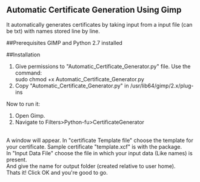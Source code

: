 ## Automatic Certificate Generation Using Gimp
It automatically generates certificates by taking input from a input file (can be txt) with names stored line by line.

##Prerequisites
GIMP and Python 2.7 installed

##Installation
1. Give permissions to "Automatic_Certificate_Generator.py" file. Use the command: <br />
        sudo chmod +x Automatic_Certificate_Generator.py
2. Copy "Automatic_Certificate_Generator.py" in /usr/lib64/gimp/2.x/plug-ins

Now to run it: <br />
1. Open Gimp. <br />
2. Navigate to Filters>Python-fu>CertificateGenerator <br /> <br />

A window will appear. In "certificate Template file" choose the template for your certificate. Sample certificate "template.xcf" is with the package.<br/>
In "Input Data File" choose the file in which your input data (Like names) is present.<br/>
And give the name for output folder (created relative to user home).<br/>
Thats it! Click OK and you're good to go.<br/>

